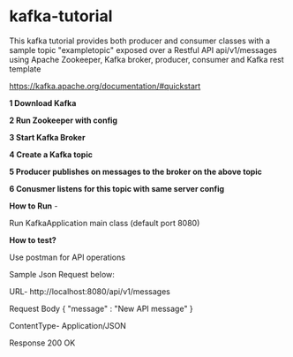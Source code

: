 # kafka-tutorial
This kafka tutorial provides both producer and consumer classes with a sample topic "exampletopic" exposed over  a Restful API api/v1/messages
using Apache Zookeeper, Kafka broker, producer, consumer and Kafka rest template

https://kafka.apache.org/documentation/#quickstart

**1 Download Kafka**

**2 Run Zookeeper with config**

**3 Start Kafka Broker**

**4 Create a Kafka topic**

**5 Producer publishes on messages to the broker on the above topic**

**6 Conusmer listens for this topic with same server config**

**How to Run** -

Run KafkaApplication main class (default port 8080)

**How to test?**

Use postman for API operations

Sample Json Request below:

URL- http://localhost:8080/api/v1/messages

Request Body 
{
    "message" : "New API message"
}

ContentType- Application/JSON

Response
200 OK
